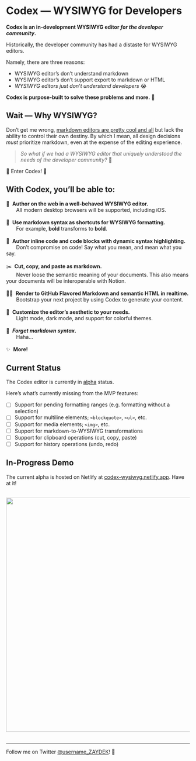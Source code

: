 # Codex — WYSIWYG for Developers

**Codex is an in-development WYSIWYG editor _for the developer community_.**

Historically, the developer community has had a distaste for WYSIWYG editors.

Namely, there are three reasons:
- WYSIWYG editor’s don’t understand markdown
- WYSIWYG editor’s don’t support export to markdown or HTML
- _WYSIWYG editors just don’t understand developers_ 😭

**Codex is purpose-built to solve these problems and more.** 🌈

## Wait — Why WYSIWYG?

Don’t get me wrong, [markdown editors are pretty cool and all](https://editor-v2-arch.netlify.app) but lack the ability to control their own destiny. By which I mean, all design decisions *must* prioritize markdown, even at the expense of the editing experience.

> _So what if we had a WYSIWYG editor that uniquely understood the needs of the developer community?_ 🤔

🥁 Enter Codex! 🥁

## With Codex, you’ll be able to:

🙌 &nbsp;**Author on the web in a well-behaved WYSIWYG editor.**<br>
&nbsp;&nbsp;&nbsp;&nbsp;&nbsp;&nbsp;&nbsp;All modern desktop browsers will be supported, including iOS.<br><br>
🧠 &nbsp;**Use markdown syntax as shortcuts for WYSIWYG formatting.**<br>
&nbsp;&nbsp;&nbsp;&nbsp;&nbsp;&nbsp;&nbsp;For example, **bold** transforms to <strong>bold</strong>.<br><br>
👾 &nbsp;**Author inline code and code blocks with dynamic syntax highlighting.**<br>
&nbsp;&nbsp;&nbsp;&nbsp;&nbsp;&nbsp;&nbsp;Don’t compromise on code! Say what you mean, and mean what you say.<br><br>
✂️ &nbsp;**Cut, copy, and paste as markdown.**<br>
&nbsp;&nbsp;&nbsp;&nbsp;&nbsp;&nbsp;&nbsp;Never loose the semantic meaning of your documents. This also means your documents will be interoperable with Notion.<br><br>
👩‍💻 &nbsp;**Render to GitHub Flavored Markdown and semantic HTML in realtime.**<br>
&nbsp;&nbsp;&nbsp;&nbsp;&nbsp;&nbsp;&nbsp;Bootstrap your next project by using Codex to generate your content.<br><br>
🧐 &nbsp;**Customize the editor’s aesthetic to your needs.**<br>
&nbsp;&nbsp;&nbsp;&nbsp;&nbsp;&nbsp;&nbsp;Light mode, dark mode, and support for colorful themes.<br><br>
🤪 &nbsp;**_Forget markdown syntax_.**<br>
&nbsp;&nbsp;&nbsp;&nbsp;&nbsp;&nbsp;&nbsp;Haha…<br><br>
✨ &nbsp;**More!**

## Current Status

The Codex editor is currently in <u>alpha</u> status.

Here’s what’s currently missing from the MVP features:

- [ ] Support for pending formatting ranges (e.g. formatting without a selection)
- [ ] Support for multiline elements; `<blockquote>`, `<ul>`, etc.
- [ ] Support for media elements; `<img>`, etc.
- [ ] Support for markdown-to-WYSIWYG transformations
- [ ] Support for clipboard operations (cut, copy, paste)
- [ ] Support for history operations (undo, redo)

## In-Progress Demo

The current alpha is hosted on Netlify at [codex-wysiwyg.netlify.app](https://codex-wysiwyg.netlify.app). Have at it!

<br>
<div align="center">
	<a href="https://codex-wysiwyg.netlify.app">
		<img src="https://i.ibb.co/kBT0qL3/Screen-Shot-2020-08-12-at-4-01-03-PM.png" width="640">
	</a>
</div>
<br>

<!-- [![](https://i.ibb.co/kBT0qL3/Screen-Shot-2020-08-12-at-4-01-03-PM.png)](http://codex-wysiwyg.netlify.app) -->

---

Follow me on Twitter [@username_ZAYDEK](https://twitter.com/username_ZAYDEK)! 🖖
